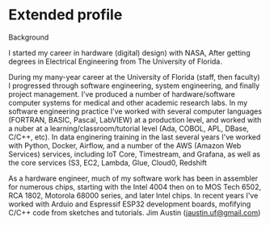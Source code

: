 # Extended profile

Background

I started my career in hardware (digital) design) with NASA, After getting degrees in Electrical Engineering from The University of Florida.

During my many-year career at the University of Florida (staff, then faculty) I progressed through software engineering, system engineering, and finally project management. I’ve produced a number of hardware/software computer systems for medical and other academic research labs. In my software engineering practice I’ve worked with several computer languages (FORTRAN, BASIC, Pascal, LabVIEW) at a production level, and worked with a nuber at a learning/classroom/tutorial level (Ada, COBOL, APL, DBase, C/C++, etc). In data enginering training in the last several years I've worked with Python, Docker, Airflow, and a number of the AWS (Amazon Web Services) services, including IoT Core, Timestream, and Grafana, as well as the core services (S3, EC2, Lambda, Glue, Cloud0, Redshift

As a hardware engineer, much of my software work has been in assembler for numerous chips, starting with the Intel 4004 then on to MOS Tech 6502, RCA 1802, Motorola 68000 series, and later Intel chips. In recent years I've worked with Arduio and Espressif ESP32 development boards, mofifying C/C++ code from sketches and tutorials.
Jim Austin  (jaustin.uf@gmail.com)
